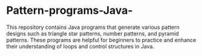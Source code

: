 # Pattern-programs-Java-
This repository contains Java programs that generate various pattern designs such as triangle star patterns, number patterns, and pyramid patterns. These programs are helpful for beginners to practice and enhance their understanding of loops and control structures in Java.
